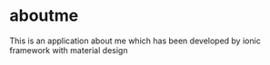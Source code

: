# aboutme
This is an application about me which has been developed by ionic framework with material design
